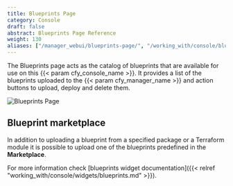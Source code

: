```yaml
---
title: Blueprints Page
category: Console
draft: false
abstract: Blueprints Page Reference
weight: 130
aliases: ["/manager_webui/blueprints-page/", "/working_with/console/blueprints-page/", "/working_with/console/local-blueprints-page/", "/working_with/console/pages/local-blueprints-page/"]
---
```


The Blueprints page acts as the catalog of blueprints that are available for use on this {{< param cfy_console_name >}}.
It provides a list of the blueprints uploaded to the {{< param cfy_manager_name >}} and action buttons to upload, deploy and delete them.

![Blueprints Page]( /images/ui/pages/local-blueprints-page.png )

## Blueprint marketplace

In addition to uploading a blueprint from a specified package or a Terraform module it is possible to upload one of the blueprints predefined in the **Marketplace**.

For more information check [blueprints widget documentation]({{< relref "working_with/console/widgets/blueprints.md" >}}).